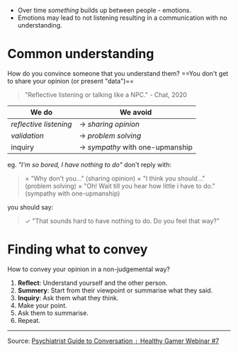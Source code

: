 - Over time *something* builds up between people - emotions. 
- Emotions may lead to not listening resulting in a communication with no understanding. 


# Common understanding 

How do you convince someone that you understand them? ==You don't get to share your opinion (or present "data")== 
>"Reflective listening or talking like a NPC." - Chat, 2020 

| We do| We avoid |
| -------- | -------- |
| *reflective listening* | -> *sharing opinion*| 
| *validation* | -> *problem solving*| 
| inquiry  | -> *sympathy* with one-upmanship |

eg. *"I'm so bored, I have nothing to do"*
don't reply with:
>× "Why don't you..." (sharing opinion)
>× "I think you should..." (problem solving)
>× "Oh! Wait till you hear how little i have to do." (sympathy with one-upmanship)

you should say:
> ✓ "That sounds hard to have nothing to do. Do you feel that way?" 


# Finding what to convey 

How to convey your opinion in a non-judgemental way?

1. **Reflect**: Understand yourself and the other person. 
2. **Summery**: Start from their viewpoint or summarise what they said. 
3. **Inquiry**: Ask them what they think. 
4. Make your point. 
5. Ask them to summarise. 
6. Repeat. 

---
Source: [Psychiatrist Guide to Conversation ‌‌‍‍। Healthy Gamer Webinar #7](https://youtu.be/tIATzLf-y04 ) 
